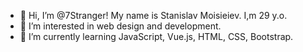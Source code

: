 - 👋 Hi, I’m @7Stranger! My name is Stanislav Moisieiev. I,m 29 y.o.
- 👀 I’m interested in web design and development.
- 🌱 I’m currently learning JavaScript, Vue.js, HTML, CSS, Bootstrap.

<!---
7Stranger/7Stranger is a ✨ special ✨ repository because its `README.md` (this file) appears on your GitHub profile.
You can click the Preview link to take a look at your changes.
--->
